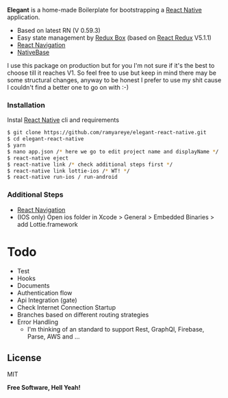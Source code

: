 **Elegant** is a home-made Boilerplate for bootstrapping a [React Native] application.

  - Based on latest RN (V 0.59.3)
  - Easy state management by [Redux Box] (based on [React Redux] V5.1.1)
  - [React Navigation]
  - [NativeBase]

I use this package on production but for you I'm not sure if it's the best to choose till it reaches V1. So feel free to use but keep in mind there may be some structural changes, anyway to be honest I prefer to use my shit cause I couldn't find a better one to go on with :-)

### Installation

Instal [React Native] cli and requirements

```sh
$ git clone https://github.com/ramyareye/elegant-react-native.git
$ cd elegant-react-native
$ yarn
$ nano app.json /* here we go to edit project name and displayName */
$ react-native eject
$ react-native link /* check additional steps first */
$ react-native link lottie-ios /* WT! */
$ react-native run-ios / run-android
```

### Additional Steps
  - [React Navigation]
  - (IOS only) Open ios folder in Xcode > General > Embedded Binaries > add Lottie.framework

# Todo

  - Test
  - Hooks
  - Documents  
  - Authentication flow
  - Api Integration (gate)  
  - Check Internet Connection Startup
  - Branches based on different routing strategies
  - Error Handling
    - I'm thinking of an standard to support Rest, GraphQl, Firebase, Parse, AWS and ...  

License
----

MIT


**Free Software, Hell Yeah!**

   [React Native]: <https://facebook.github.io/react-native/docs/getting-started>
   [React Navigation]: <https://reactnavigation.org/>
   [Redux Box]: <https://github.com/anish000kumar/redux-box>
   [React Redux]: <https://github.com/reduxjs/react-redux>   
   [NativeBase]: <https://github.com/GeekyAnts/NativeBase>
   [todo]: <https://github.com/marudy/react-native-responsive-screen>
   [todo]: <https://github.com/rgommezz/react-native-offline>
   [todo]: <https://medium.com/@abhisheknalwaya/react-native-deep-linking-for-ios-and-android-d33abfba7ef3>
   [improvement]: <https://github.com/onoufriosm/redux-setup-guide>
   [todo]: <# Elegant React Native>
